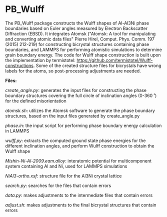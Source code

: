 # PB_Wulff
The PB_Wulff package constructs the Wulff shapes of Al-Al3Ni phase boundaries based on Euler angles measured by Electron Backscatter Diffraction (EBSD). It integrates Atomsk ("Atomsk: A tool for manipulating and converting atomic data files"
Pierre Hirel, Comput. Phys. Comm. 197 (2015) 212-219) for constructing bicrystal structures containing phase boundaries, and LAMMPS for performing atomistic simulations to determine grain boundary energy. The code for Wulff shape construction is built upon the implementation by termistotel: https://github.com/termistotel/Wulff-constructions. Some of the created structure files for bicrystals have wrong labels for the atoms, so post-processing adjustments are needed.

**Files:**

*create_angle.py*: generates the input files for constructing the phase boundary structures covering the full circle of inclination angles (0-360 ̊ ) for the defined misorientation

*atomsk.sh*: utilizes the Atomsk software to generate the phase boundary structures, based on the input files generated by create_angle.py

*phase.in*: the input script for performing phase boundary energy calculation in LAMMPS

*wulff.py*: extracts the computed ground state phase energies for the different inclination angles, and perform Wulff construction to obtain the Wulff shape

*Mishin-Ni-Al-2009.eam.alloy*: interatomic potential for multicomponent system containing Al and Ni, used for LAMMPS simulations

*NiAl3-ortho.xsf*: structure file for the Al3Ni crystal lattice

*search.py*: searches for the files that contain errors

*data.py*: makes adjustments to the intermediate files that contain errors

*adjust.sh*: makes adjustments to the final bicrystal structures that contain errors
